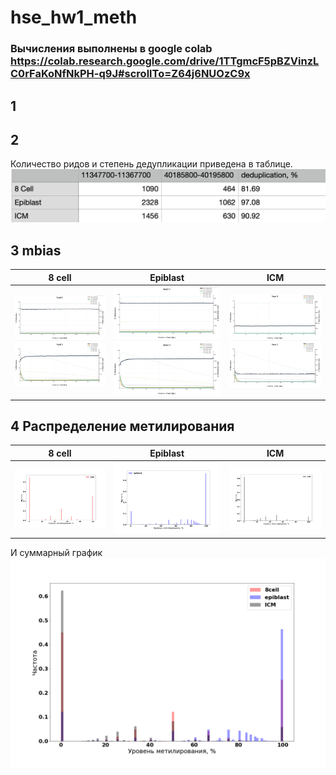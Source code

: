 # hse_hw1_meth
### Вычисления выполнены в google colab https://colab.research.google.com/drive/1TTgmcF5pBZVinzLC0rFaKoNfNkPH-q9J#scrollTo=Z64j6NUOzC9x

## 1


## 2
Количество ридов и степень дедупликации приведена в таблице.
![](img/img1.png)

## 3 mbias
8 cell |	Epiblast |  ICM
-|-|-
![](img/3.png) |	![](img/3.png) |	![](img/2.png)

## 4 Распределение метилирования

8 cell |	Epiblast |  ICM
-|-|-
![](img/8cell.png) |	![](img/epiblast.png) |	![](img/ICM.png)
И суммарный график 
![](img/sum.png)
